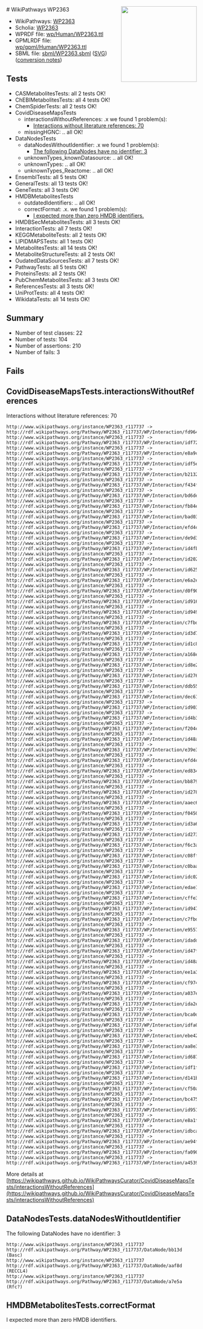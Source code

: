 <img style="float: right; width: 200px" src="../logo.png" />
# WikiPathways WP2363

* WikiPathways: [WP2363](https://identifiers.org/wikipathways:WP2363)
* Scholia: [WP2363](https://scholia.toolforge.org/wikipathways/WP2363)
* WPRDF file: [wp/Human/WP2363.ttl](../wp/Human/WP2363.ttl)
* GPMLRDF file: [wp/gpml/Human/WP2363.ttl](../wp/gpml/Human/WP2363.ttl)
* SBML file: [sbml/WP2363.sbml](../sbml/WP2363.sbml) ([SVG](../sbml/WP2363.svg)) ([conversion notes](../sbml/WP2363.txt))

## Tests
* CASMetabolitesTests: all 2 tests OK!
* ChEBIMetabolitesTests: all 4 tests OK!
* ChemSpiderTests: all 2 tests OK!
* CovidDiseaseMapsTests
    * interactionsWithoutReferences: .x we found 1 problem(s):
        * [Interactions without literature references: 70](#9701cd9b)
    * missingHGNC: .. all OK!
* DataNodesTests
    * dataNodesWithoutIdentifier: .x we found 1 problem(s):
        * [The following DataNodes have no identifier: 3](#d2d32fa2)
    * unknownTypes_knownDatasource: .. all OK!
    * unknownTypes: .. all OK!
    * unknownTypes_Reactome: .. all OK!
* EnsemblTests: all 5 tests OK!
* GeneralTests: all 13 tests OK!
* GeneTests: all 3 tests OK!
* HMDBMetabolitesTests
    * outdatedIdentifiers: .. all OK!
    * correctFormat: .x. we found 1 problem(s):
        * [I expected more than zero HMDB identifiers.](#ad154c1e)
* HMDBSecMetabolitesTests: all 3 tests OK!
* InteractionTests: all 7 tests OK!
* KEGGMetaboliteTests: all 2 tests OK!
* LIPIDMAPSTests: all 1 tests OK!
* MetabolitesTests: all 14 tests OK!
* MetaboliteStructureTests: all 2 tests OK!
* OudatedDataSourcesTests: all 7 tests OK!
* PathwayTests: all 5 tests OK!
* ProteinsTests: all 2 tests OK!
* PubChemMetabolitesTests: all 3 tests OK!
* ReferencesTests: all 3 tests OK!
* UniProtTests: all 4 tests OK!
* WikidataTests: all 14 tests OK!


## Summary

* Number of test classes: 22
* Number of tests: 104
* Number of assertions: 210
* Number of fails: 3

## Fails

<a name="9701cd9b" />

## CovidDiseaseMapsTests.interactionsWithoutReferences

Interactions without literature references: 70
```
http://www.wikipathways.org/instance/WP2363_r117737 -> http://rdf.wikipathways.org/Pathway/WP2363_r117737/WP/Interaction/fd964
http://www.wikipathways.org/instance/WP2363_r117737 -> http://rdf.wikipathways.org/Pathway/WP2363_r117737/WP/Interaction/idf7245bf4
http://www.wikipathways.org/instance/WP2363_r117737 -> http://rdf.wikipathways.org/Pathway/WP2363_r117737/WP/Interaction/e8a9c
http://www.wikipathways.org/instance/WP2363_r117737 -> http://rdf.wikipathways.org/Pathway/WP2363_r117737/WP/Interaction/idf5e48621
http://www.wikipathways.org/instance/WP2363_r117737 -> http://rdf.wikipathways.org/Pathway/WP2363_r117737/WP/Interaction/b2132
http://www.wikipathways.org/instance/WP2363_r117737 -> http://rdf.wikipathways.org/Pathway/WP2363_r117737/WP/Interaction/f434f
http://www.wikipathways.org/instance/WP2363_r117737 -> http://rdf.wikipathways.org/Pathway/WP2363_r117737/WP/Interaction/bd6de
http://www.wikipathways.org/instance/WP2363_r117737 -> http://rdf.wikipathways.org/Pathway/WP2363_r117737/WP/Interaction/fb84e
http://www.wikipathways.org/instance/WP2363_r117737 -> http://rdf.wikipathways.org/Pathway/WP2363_r117737/WP/Interaction/bad03
http://www.wikipathways.org/instance/WP2363_r117737 -> http://rdf.wikipathways.org/Pathway/WP2363_r117737/WP/Interaction/efd4c_2
http://www.wikipathways.org/instance/WP2363_r117737 -> http://rdf.wikipathways.org/Pathway/WP2363_r117737/WP/Interaction/de9d3
http://www.wikipathways.org/instance/WP2363_r117737 -> http://rdf.wikipathways.org/Pathway/WP2363_r117737/WP/Interaction/id4fb845da
http://www.wikipathways.org/instance/WP2363_r117737 -> http://rdf.wikipathways.org/Pathway/WP2363_r117737/WP/Interaction/id202d353f
http://www.wikipathways.org/instance/WP2363_r117737 -> http://rdf.wikipathways.org/Pathway/WP2363_r117737/WP/Interaction/id625c7540
http://www.wikipathways.org/instance/WP2363_r117737 -> http://rdf.wikipathways.org/Pathway/WP2363_r117737/WP/Interaction/e6a2e
http://www.wikipathways.org/instance/WP2363_r117737 -> http://rdf.wikipathways.org/Pathway/WP2363_r117737/WP/Interaction/d0f90
http://www.wikipathways.org/instance/WP2363_r117737 -> http://rdf.wikipathways.org/Pathway/WP2363_r117737/WP/Interaction/id91626ab9
http://www.wikipathways.org/instance/WP2363_r117737 -> http://rdf.wikipathways.org/Pathway/WP2363_r117737/WP/Interaction/id949b59fb
http://www.wikipathways.org/instance/WP2363_r117737 -> http://rdf.wikipathways.org/Pathway/WP2363_r117737/WP/Interaction/c7fbd_2
http://www.wikipathways.org/instance/WP2363_r117737 -> http://rdf.wikipathways.org/Pathway/WP2363_r117737/WP/Interaction/id3d75a458
http://www.wikipathways.org/instance/WP2363_r117737 -> http://rdf.wikipathways.org/Pathway/WP2363_r117737/WP/Interaction/id1c8825eb
http://www.wikipathways.org/instance/WP2363_r117737 -> http://rdf.wikipathways.org/Pathway/WP2363_r117737/WP/Interaction/a168e
http://www.wikipathways.org/instance/WP2363_r117737 -> http://rdf.wikipathways.org/Pathway/WP2363_r117737/WP/Interaction/id8e229af7
http://www.wikipathways.org/instance/WP2363_r117737 -> http://rdf.wikipathways.org/Pathway/WP2363_r117737/WP/Interaction/id2761762e
http://www.wikipathways.org/instance/WP2363_r117737 -> http://rdf.wikipathways.org/Pathway/WP2363_r117737/WP/Interaction/ddb55
http://www.wikipathways.org/instance/WP2363_r117737 -> http://rdf.wikipathways.org/Pathway/WP2363_r117737/WP/Interaction/dec61
http://www.wikipathways.org/instance/WP2363_r117737 -> http://rdf.wikipathways.org/Pathway/WP2363_r117737/WP/Interaction/id903e3cc0
http://www.wikipathways.org/instance/WP2363_r117737 -> http://rdf.wikipathways.org/Pathway/WP2363_r117737/WP/Interaction/id4b372be4
http://www.wikipathways.org/instance/WP2363_r117737 -> http://rdf.wikipathways.org/Pathway/WP2363_r117737/WP/Interaction/f204c
http://www.wikipathways.org/instance/WP2363_r117737 -> http://rdf.wikipathways.org/Pathway/WP2363_r117737/WP/Interaction/id48a03faa_1
http://www.wikipathways.org/instance/WP2363_r117737 -> http://rdf.wikipathways.org/Pathway/WP2363_r117737/WP/Interaction/e39e3
http://www.wikipathways.org/instance/WP2363_r117737 -> http://rdf.wikipathways.org/Pathway/WP2363_r117737/WP/Interaction/efd4c_1
http://www.wikipathways.org/instance/WP2363_r117737 -> http://rdf.wikipathways.org/Pathway/WP2363_r117737/WP/Interaction/ed834
http://www.wikipathways.org/instance/WP2363_r117737 -> http://rdf.wikipathways.org/Pathway/WP2363_r117737/WP/Interaction/bb879
http://www.wikipathways.org/instance/WP2363_r117737 -> http://rdf.wikipathways.org/Pathway/WP2363_r117737/WP/Interaction/id278c0228
http://www.wikipathways.org/instance/WP2363_r117737 -> http://rdf.wikipathways.org/Pathway/WP2363_r117737/WP/Interaction/aaec6
http://www.wikipathways.org/instance/WP2363_r117737 -> http://rdf.wikipathways.org/Pathway/WP2363_r117737/WP/Interaction/f0450
http://www.wikipathways.org/instance/WP2363_r117737 -> http://rdf.wikipathways.org/Pathway/WP2363_r117737/WP/Interaction/id3a663d3d
http://www.wikipathways.org/instance/WP2363_r117737 -> http://rdf.wikipathways.org/Pathway/WP2363_r117737/WP/Interaction/id273f5843
http://www.wikipathways.org/instance/WP2363_r117737 -> http://rdf.wikipathways.org/Pathway/WP2363_r117737/WP/Interaction/f6c3a
http://www.wikipathways.org/instance/WP2363_r117737 -> http://rdf.wikipathways.org/Pathway/WP2363_r117737/WP/Interaction/c08ff
http://www.wikipathways.org/instance/WP2363_r117737 -> http://rdf.wikipathways.org/Pathway/WP2363_r117737/WP/Interaction/c0baa
http://www.wikipathways.org/instance/WP2363_r117737 -> http://rdf.wikipathways.org/Pathway/WP2363_r117737/WP/Interaction/idc02a8cf
http://www.wikipathways.org/instance/WP2363_r117737 -> http://rdf.wikipathways.org/Pathway/WP2363_r117737/WP/Interaction/edae1
http://www.wikipathways.org/instance/WP2363_r117737 -> http://rdf.wikipathways.org/Pathway/WP2363_r117737/WP/Interaction/cffe3
http://www.wikipathways.org/instance/WP2363_r117737 -> http://rdf.wikipathways.org/Pathway/WP2363_r117737/WP/Interaction/id9474ec47
http://www.wikipathways.org/instance/WP2363_r117737 -> http://rdf.wikipathways.org/Pathway/WP2363_r117737/WP/Interaction/c7fbd_1
http://www.wikipathways.org/instance/WP2363_r117737 -> http://rdf.wikipathways.org/Pathway/WP2363_r117737/WP/Interaction/e9557
http://www.wikipathways.org/instance/WP2363_r117737 -> http://rdf.wikipathways.org/Pathway/WP2363_r117737/WP/Interaction/idadd8535f
http://www.wikipathways.org/instance/WP2363_r117737 -> http://rdf.wikipathways.org/Pathway/WP2363_r117737/WP/Interaction/id47fdfb4a
http://www.wikipathways.org/instance/WP2363_r117737 -> http://rdf.wikipathways.org/Pathway/WP2363_r117737/WP/Interaction/id48a03faa_2
http://www.wikipathways.org/instance/WP2363_r117737 -> http://rdf.wikipathways.org/Pathway/WP2363_r117737/WP/Interaction/ee1a3
http://www.wikipathways.org/instance/WP2363_r117737 -> http://rdf.wikipathways.org/Pathway/WP2363_r117737/WP/Interaction/cf974
http://www.wikipathways.org/instance/WP2363_r117737 -> http://rdf.wikipathways.org/Pathway/WP2363_r117737/WP/Interaction/a037e
http://www.wikipathways.org/instance/WP2363_r117737 -> http://rdf.wikipathways.org/Pathway/WP2363_r117737/WP/Interaction/ida2e9c217
http://www.wikipathways.org/instance/WP2363_r117737 -> http://rdf.wikipathways.org/Pathway/WP2363_r117737/WP/Interaction/bca0d
http://www.wikipathways.org/instance/WP2363_r117737 -> http://rdf.wikipathways.org/Pathway/WP2363_r117737/WP/Interaction/idfa0e84b1
http://www.wikipathways.org/instance/WP2363_r117737 -> http://rdf.wikipathways.org/Pathway/WP2363_r117737/WP/Interaction/ebe42
http://www.wikipathways.org/instance/WP2363_r117737 -> http://rdf.wikipathways.org/Pathway/WP2363_r117737/WP/Interaction/aa8e3
http://www.wikipathways.org/instance/WP2363_r117737 -> http://rdf.wikipathways.org/Pathway/WP2363_r117737/WP/Interaction/id68771f14
http://www.wikipathways.org/instance/WP2363_r117737 -> http://rdf.wikipathways.org/Pathway/WP2363_r117737/WP/Interaction/idf1fcc928
http://www.wikipathways.org/instance/WP2363_r117737 -> http://rdf.wikipathways.org/Pathway/WP2363_r117737/WP/Interaction/d141b
http://www.wikipathways.org/instance/WP2363_r117737 -> http://rdf.wikipathways.org/Pathway/WP2363_r117737/WP/Interaction/cf50a
http://www.wikipathways.org/instance/WP2363_r117737 -> http://rdf.wikipathways.org/Pathway/WP2363_r117737/WP/Interaction/bc475
http://www.wikipathways.org/instance/WP2363_r117737 -> http://rdf.wikipathways.org/Pathway/WP2363_r117737/WP/Interaction/id951fbd07
http://www.wikipathways.org/instance/WP2363_r117737 -> http://rdf.wikipathways.org/Pathway/WP2363_r117737/WP/Interaction/e8a1f
http://www.wikipathways.org/instance/WP2363_r117737 -> http://rdf.wikipathways.org/Pathway/WP2363_r117737/WP/Interaction/idbcab8e49
http://www.wikipathways.org/instance/WP2363_r117737 -> http://rdf.wikipathways.org/Pathway/WP2363_r117737/WP/Interaction/ae94f
http://www.wikipathways.org/instance/WP2363_r117737 -> http://rdf.wikipathways.org/Pathway/WP2363_r117737/WP/Interaction/fa090
http://www.wikipathways.org/instance/WP2363_r117737 -> http://rdf.wikipathways.org/Pathway/WP2363_r117737/WP/Interaction/a4539
```

More details at [https://wikipathways.github.io/WikiPathwaysCurator/CovidDiseaseMapsTests/interactionsWithoutReferences](https://wikipathways.github.io/WikiPathwaysCurator/CovidDiseaseMapsTests/interactionsWithoutReferences)

<a name="d2d32fa2" />

## DataNodesTests.dataNodesWithoutIdentifier

The following DataNodes have no identifier: 3
```
http://www.wikipathways.org/instance/WP2363_r117737 http://rdf.wikipathways.org/Pathway/WP2363_r117737/DataNode/bb13d (Basc)
http://www.wikipathways.org/instance/WP2363_r117737 http://rdf.wikipathways.org/Pathway/WP2363_r117737/DataNode/aaf8d (RECCL4)
http://www.wikipathways.org/instance/WP2363_r117737 http://rdf.wikipathways.org/Pathway/WP2363_r117737/DataNode/a7e5a (Rfc?)
```

<a name="ad154c1e" />

## HMDBMetabolitesTests.correctFormat

I expected more than zero HMDB identifiers.
